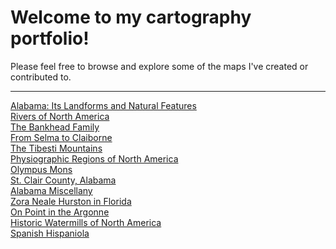 # Welcome to my cartography portfolio!

Please feel free to browse and explore some of the maps I've created or contributed to.

---

<div class="gallery">
	<div class="entry">
		<a href="portfolio/alabama"><img class="thumb" src="img/alabama_thumb.jpg" alt=""></a>
		<div class="thumb_label">
			<div class="label_text"><a href="portfolio/alabama">Alabama: Its Landforms and Natural Features</a></div>
		</div>
	</div>
	<div class="entry">
		<a href="portfolio/riversofna"><img class="thumb" src="img/RoNA_Klondike_thumb.jpg" alt=""></a>
		<div class="thumb_label">
			<div class="label_text"><a href="portfolio/bankhead">Rivers of North America</a></div>
		</div>
	</div>
	<div class="entry">
		<a href="portfolio/bankhead"><img class="thumb" src="img/bankhead_al1820_thumb.jpg" alt=""></a>
		<div class="thumb_label">
			<div class="label_text"><a href="portfolio/bankhead">The Bankhead Family</a></div>
		</div>
	</div>
	<div class="entry">
		<a href="portfolio/selmatoclaiborne"><img class="thumb" src="img/selmatoclaiborne_thumb.jpg" alt=""></a>
		<div class="thumb_label">
			<div class="label_text"><a href="portfolio/selmatoclaiborne">From Selma to Claiborne</a></div>
		</div>
	</div>
	<div class="entry">
		<a href="portfolio/tibesti"><img class="thumb" src="img/tibesti_thumb.jpg" alt=""></a>
		<div class="thumb_label">
			<div class="label_text"><a href="portfolio/tibesti">The Tibesti Mountains</a></div>
		</div>
	</div>
	<div class="entry">
		<a href="portfolio/na_physioregions"><img class="thumb" src="img/na_physioregions_thumb.jpg" alt=""></a>
		<div class="thumb_label">
			<div class="label_text"><a href="portfolio/na_physioregions">Physiographic Regions of North America</a></div>
		</div>
	</div>
	<div class="entry">
		<a href="portfolio/olympusmons"><img class="thumb" src="img/olympusmons_thumb.jpg" alt=""></a>
		<div class="thumb_label">
			<div class="label_text"><a href="portfolio/olympusmons">Olympus Mons</a></div>
		</div>
	</div>
	<div class="entry">
		<a href="portfolio/stclairco"><img class="thumb" src="img/stclairco_thumb.jpg" alt=""></a>
		<div class="thumb_label">
			<div class="label_text"><a href="portfolio/stclairco">St. Clair County, Alabama</a></div>
		</div>
	</div>
	<div class="entry">
		<a href="portfolio/almisc"><img class="thumb" src="img/tuscaloosaco_thumb.jpg" alt=""></a>
		<div class="thumb_label">
			<div class="label_text"><a href="portfolio/almisc">Alabama Miscellany</a></div>
		</div>
	</div>
	<div class="entry">
		<a href="portfolio/florida_znh"><img class="thumb" src="img/florida_znh_thumb.jpg" alt=""></a>
		<div class="thumb_label">
			<div class="label_text"><a href="portfolio/florida_znh">Zora Neale Hurston in Florida</a></div>
		</div>
	</div>
	<div class="entry">
		<a href="portfolio/ww1"><img class="thumb" src="img/ww1_ardennes_thumb.jpg" alt=""></a>
		<div class="thumb_label">
			<div class="label_text"><a href="portfolio/ww1">On Point in the Argonne</a></div>
		</div>
	</div>
	<div class="entry">
		<a href="portfolio/watermills"><img class="thumb" src="img/watermills_thumb.jpg" alt=""></a>
		<div class="thumb_label">
			<div class="label_text"><a href="portfolio/watermills">Historic Watermills of North America</a></div>
		</div>
	</div>
	<div class="entry">
		<a href="portfolio/hispaniola"><img class="thumb" src="img/hispaniola_thumb.jpg" alt=""></a>
		<div class="thumb_label">
			<div class="label_text"><a href="portfolio/hispaniola">Spanish Hispaniola</a></div>
		</div>
	</div>

</div>